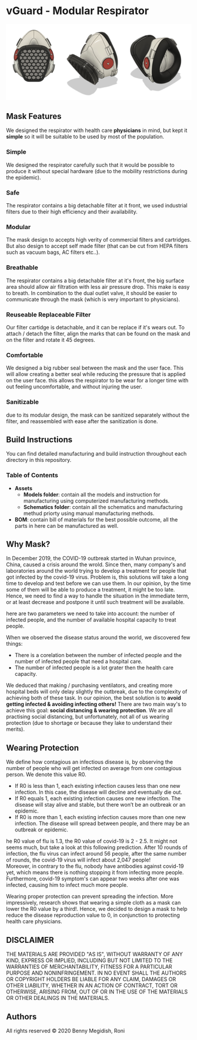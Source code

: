 # vGuard - Modular Respirator
![Design](https://raw.githubusercontent.com/bennymeg/vGuard/master/assets/images/Respirator%20v10.jpg)

## Mask Features

We designed the respirator with health care __physicians__ in mind, but kept it __simple__ so it will be suitable to be used by most of the population. 

### Simple
We designed the respirator carefully such that it would be possible to produce it without special hardware (due to the mobility restrictions during the epidemic).

### Safe
The respirator contains a big detachable filter at it front, we used industrial filters due to their high efficiency and their availability.

### Modular
The mask design to accepts high verity of commercial filters and cartridges.
But also design to accept self made filter (that can be cut from HEPA filters such as vacuum bags, AC filters etc..).

### Breathable
The respirator contains a big detachable filter at it's front, the big surface area should allow air filtration with less air pressure drop. This make is easy to breath. In combination to the dual outlet valve, it should be easier to communicate through the mask (which is very important to physicians).

### Reuseable Replaceable Filter
Our filter cartidge is detachable, and it can be replace if it's wears out.
To attach / detach the filter, align the marks that can be found on the  mask and on the filter and rotate it 45 degrees.

### Comfortable
We designed a big rubber seal between the mask and the user face. 
This will allow creating a better seal while reducing the pressure that is applied on the user face.
this allows the respirator to be wear for a longer time with out feeling uncomfortable, and without injuring the user.

### Sanitizable
due to its modular design, the mask can be sanitized separately without the filter, and reassembled with ease after the sanitization is done.

## Build Instructions

You can find detailed manufacturing and build instruction throughout each directory in this repository.

### Table of Contents
- **Assets**
  - **Models folder**: contain all the models and instruction for manufacturing using computerized manufacturing methods.
  - **Schematics folder**: contain all the schematics and manufacturing methud priorty using manual manufacturing methods.
- **BOM**: contain bill of materials for the best possible outcome, all the parts in here can be manufactured as well.

## Why Mask?

In December 2019, the COVID-19 outbreak started in Wuhan province, China, caused a crisis around the wrold.
Since then, many company's and laboratories around the world trying to develop a treatment for people that got infected by the covid-19 virus. Problem is, this solutions will take a long time to develop and test before we can use them. 
In our opinion, by the time some of them will be able to produce a treatment, it might be too late. 
Hence, we need to find a way to handle the situation in the immediate term, or at least decrease and postpone it until such treatment will be available.

here are two parameters we need to take into account: the number of infected people, and the number of available hospital capacity to treat people. 

When we observed the disease status around the world, we discovered few things:
- There is a corelation between the number of infected people and the number of infected people that need a hospital care.
- The number of infected people is a lot grater then the health care capacity.

We deduced that making / purchasing ventilators, and creating more hospital beds will only delay slightly the outbreak, due to the complexity of achieving both of these task. 
In our opinion, the best solution is to **avoid getting infected & avoiding infecting others!** 
There are two main way's to achieve this goal: **social distancing & wearing protection**. 
We are all practising social distancing, but unfortunately, not all of us wearing protection (due to shortage or because they lake to understand their merits).

## Wearing Protection

We define how contagious an infectious disease is, by observing the number of people who will get infected on average from one contagious person. We denote this value R0.
- If R0 is less than 1, each existing infection causes less than one new infection. In this case, the disease will decline and eventually die out.
- If R0 equals 1, each existing infection causes one new infection. The disease will stay alive and stable, but there won’t be an outbreak or an epidemic.
- If R0 is more than 1, each existing infection causes more than one new infection. The disease will spread between people, and there may be an outbreak or epidemic.

he R0 value of flu is 1.3, the R0 value of covid-19 is 2 - 2.5. It might not seems much, but take a look at this following prediction. After 10 rounds of infection, the flu virus can infect around 56 people, after the same number of rounds, the covid-19 virus will infect about 2,047 people!  
Moreover, in contrary to the flu, nobody have antibodies against covid-19 yet, which means there is nothing stopping it from infecting more people. 
Furthermore, covid-19 symptom's can appear two weeks after one was infected, causing him to infect much more people. 

Wearing proper protection can prevent spreading the infection. More impressively, research shows that wearing a simple cloth as a mask can lower the R0 value by a third!. 
Hence, we decided to design a mask to help reduce the disease reproduction value to 0, in conjunction to protecting health care physicians.

## DISCLAIMER

THE MATERIALS ARE PROVIDED "AS IS", WITHOUT WARRANTY OF ANY KIND, EXPRESS OR
IMPLIED, INCLUDING BUT NOT LIMITED TO THE WARRANTIES OF MERCHANTABILITY,
FITNESS FOR A PARTICULAR PURPOSE AND NONINFRINGEMENT. IN NO EVENT SHALL THE
AUTHORS OR COPYRIGHT HOLDERS BE LIABLE FOR ANY CLAIM, DAMAGES OR OTHER
LIABILITY, WHETHER IN AN ACTION OF CONTRACT, TORT OR OTHERWISE, ARISING FROM,
OUT OF OR IN THE USE OF THE MATERIALS OR OTHER DEALINGS IN THE
MATERIALS.

## Authors
All rights reserved © 2020 Benny Megidish, Roni
